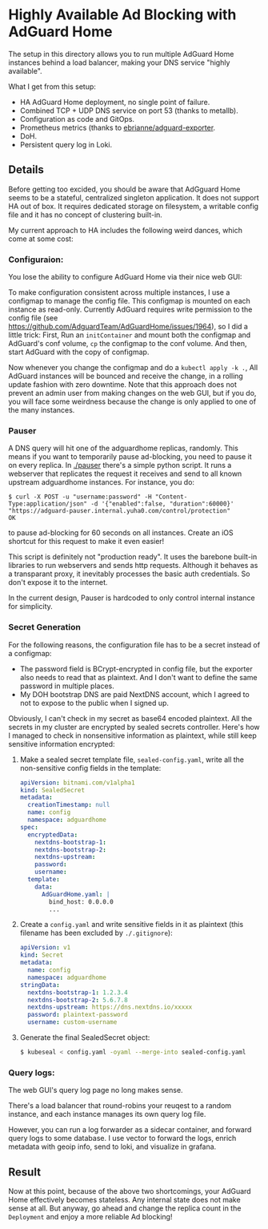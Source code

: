 # Highly Available Ad Blocking with AdGuard Home

The setup in this directory allows you to run multiple AdGuard Home instances behind a load balancer, making your DNS service "highly available".

What I get from this setup:

- HA AdGuard Home deployment, no single point of failure.
- Combined TCP + UDP DNS service on port 53 (thanks to metallb).
- Configuration as code and GitOps.
- Prometheus metrics (thanks to [ebrianne/adguard-exporter](https://github.com/ebrianne/adguard-exporter).
- DoH.
- Persistent query log in Loki.

## Details

Before getting too excided, you should be aware that AdGguard Home seems to be a stateful, centralized singleton application. It does not support HA out of box. It requires dedicated storage on filesystem, a writable config file and it has no concept of clustering built-in.

My current approach to HA includes the following weird dances, which come at some cost:

### Configuraion:

You lose the ability to configure AdGuard Home via their nice web GUI:

To make configuration consistent across multiple instances, I use a configmap to manage the config file. This configmap is mounted on each instance as read-only. Currently AdGuard requires write permission to the config file (see https://github.com/AdguardTeam/AdGuardHome/issues/1964), so I did a little trick: First, Run an `initContainer` and mount both the configmap and AdGuard's conf volume, `cp` the configmap to the conf volume. And then, start AdGuard with the copy of configmap.

Now whenever you change the configmap and do a `kubectl apply -k .`, All AdGuard instances will be bounced and receive the change, in a rolling update fashion with zero downtime. Note that this approach does not prevent an admin user from making changes on the web GUI, but if you do, you will face some weirdness because the change is only applied to one of the many instances.

### Pauser

A DNS query will hit one of the adguardhome replicas, randomly. This means if you want to temporarily pause ad-blocking, you need to pause it on every replica. In [./pauser](./pauser) there's a simple python script. It runs a webserver that replicates the request it receives and send to all known upstream adguardhome instances. For instance, you do:

```
$ curl -X POST -u "username:password" -H "Content-Type:application/json" -d '{"enabled":false, "duration":60000}' "https://adguard-pauser.internal.yuha0.com/control/protection"
OK
```

to pause ad-blocking for 60 seconds on all instances. Create an iOS shortcut for this request to make it even easier!

This script is definitely not "production ready". It uses the barebone built-in libraries to run webservers and sends http requests. Although it behaves as a transparant proxy, it inevitably processes the basic auth credentials. So don't expose it to the internet.

In the current design, Pauser is hardcoded to only control internal instance for simplicity.

### Secret Generation

For the following reasons, the configuration file has to be a secret instead of a configmap:

- The password field is BCrypt-encrypted in config file, but the exporter also needs to read that as plaintext. And I don't want to define the same password in multiple places.
- My DOH bootstrap DNS are paid NextDNS account, which I agreed to not to expose to the public when I signed up.

Obviously, I can't check in my secret as base64 encoded plaintext. All the secrets in my cluster are encrypted by sealed secrets controller. Here's how I managed to check in nonsensitive information as plaintext, while still keep sensitive information encrypted:

1. Make a sealed secret template file, `sealed-config.yaml`, write all the non-sensitive config fields in the template:
    ```yaml
    apiVersion: bitnami.com/v1alpha1
    kind: SealedSecret
    metadata:
      creationTimestamp: null
      name: config
      namespace: adguardhome
    spec:
      encryptedData:
        nextdns-bootstrap-1:
        nextdns-bootstrap-2:
        nextdns-upstream:
        password:
        username:
      template:
        data:
          AdGuardHome.yaml: |
            bind_host: 0.0.0.0
            ...
    ```
2. Create a `config.yaml` and write sensitive fields in it as plaintext (this filename has been excluded by `./.gitignore`):
    ```yaml
    apiVersion: v1
    kind: Secret
    metadata:
      name: config
      namespace: adguardhome
    stringData:
      nextdns-bootstrap-1: 1.2.3.4
      nextdns-bootstrap-2: 5.6.7.8
      nextdns-upstream: https://dns.nextdns.io/xxxxx
      password: plaintext-password
      username: custom-username
    ```
3. Generate the final SealedSecret object:
    ```bash
    $ kubeseal < config.yaml -oyaml --merge-into sealed-config.yaml
    ```

### Query logs:

The web GUI's query log page no long makes sense.

There's a load balancer that round-robins your reuqest to a random instance, and each instance manages its own query log file.

However, you can run a log forwarder as a sidecar container, and forward query logs to some database. I use vector to forward the logs, enrich metadata with geoip info, send to loki, and visualize in grafana.

## Result

Now at this point, because of the above two shortcomings, your AdGuard Home effectively becomes stateless. Any internal state does not make sense at all. But anyway, go ahead and change the replica count in the `Deployment` and enjoy a more reliable Ad blocking!
